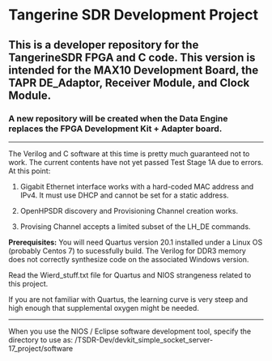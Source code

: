 # Tangerine SDR Development Project

## This is a developer repository for the TangerineSDR FPGA and C code. This version is intended for the MAX10 Development Board, the TAPR DE_Adaptor, Receiver Module, and Clock Module.

### A new repository will be created when the Data Engine replaces the FPGA Development Kit + Adapter board.

-------------------------------
The Verilog and C software at this time is pretty much guaranteed not to work. The current contents have not yet passed Test Stage 1A due to errors. At this point:

1. Gigabit Ethernet interface works with a hard-coded MAC address and IPv4. It must use DHCP and cannot be set for a static address.

2. OpenHPSDR discovery and Provisioning Channel creation works.

3. Provising Channel accepts a limited subset of the LH_DE commands.

**Prerequisites:** You will need Quartus version 20.1 installed under a Linux OS (probably Centos 7) to sucessfully build. The Verilog for DDR3 memory does not correctly synthesize code on the associated Windows version.

Read the Wierd_stuff.txt file for Quartus and NIOS strangeness related to this project.

If you are not familiar with Quartus, the learning curve is very steep and high enough that supplemental oxygen might be needed.

-----------------------

When you use the NIOS / Eclipse software development tool, specify the directory to use as:
/TSDR-Dev/devkit_simple_socket_server-17_project/software

